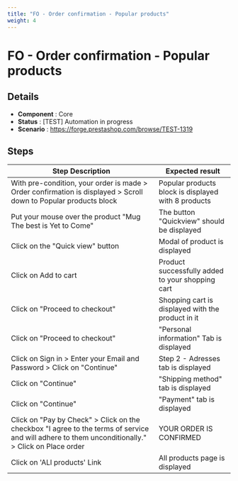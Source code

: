 ```yaml
---
title: "FO - Order confirmation - Popular products"
weight: 4
---
```


# FO - Order confirmation - Popular products
## Details
* **Component** : Core
* **Status** : [TEST] Automation in progress
* **Scenario** : https://forge.prestashop.com/browse/TEST-1319

## Steps
| Step Description | Expected result |
| ----- | ----- |
| With pre-condition, your order is made > Order confirmation is displayed > Scroll down to Popular products block | Popular products block is displayed with 8 products |
| Put your mouse over the product "Mug The best is Yet to Come" | The button "Quickview" should be displayed |
| Click on the "Quick view" button | Modal of product is displayed |
| Click on Add to cart | Product successfully added to your shopping cart |
| Click on "Proceed to checkout" | Shopping cart is displayed with the product in it |
| Click on "Proceed to checkout" | "Personal information" Tab is displayed |
| Click on Sign in > Enter your Email and Password > Click on "Continue" | Step 2 - Adresses tab is displayed |
| Click on "Continue" | "Shipping method" tab is displayed |
| Click on "Continue" | "Payment" tab is displayed |
| Click on "Pay by Check" > Click on the checkbox "I agree to the terms of service and will adhere to them unconditionally." > Click on Place order | YOUR ORDER IS CONFIRMED |
| Click on 'ALl products' Link | All products page is displayed |
